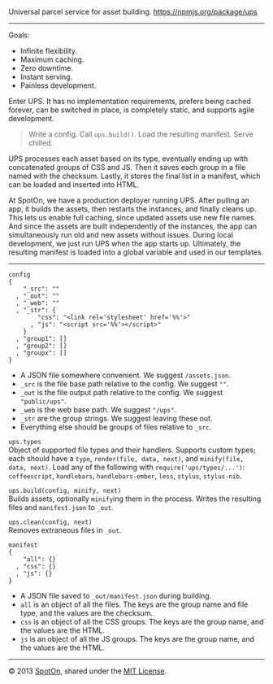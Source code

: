 Universal parcel service for asset building. https://npmjs.org/package/ups

---

Goals:

* Infinite flexibility.
* Maximum caching.
* Zero downtime.
* Instant serving.
* Painless development.

Enter UPS. It has no implementation requirements, prefers being cached forever, can be switched in place, is completely static, and supports agile development.

> Write a config. Call `ups.build()`. Load the resulting manifest. Serve chilled.

UPS processes each asset based on its type, eventually ending up with concatenated groups of CSS and JS. Then it saves each group in a file named with the checksum. Lastly, it stores the final list in a manifest, which can be loaded and inserted into HTML.

At SpotOn, we have a production deployer running UPS. After pulling an app, it builds the assets, then restarts the instances, and finally cleans up. This lets us enable full caching, since updated assets use new file names. And since the assets are built independently of the instances, the app can simultaneously run old and new assets without issues. During local development, we just run UPS when the app starts up. Ultimately, the resulting manifest is loaded into a global variable and used in our templates.

---

    config
    {
        "_src": ""
      , "_out": ""
      , "_web": ""
      , "_str": {
            "css": "<link rel='stylesheet' href='%%'>"
          , "js": "<script src='%%'></script>"
        }
      , "group1": []
      , "group2": []
      , "groupx": []
    }

* A JSON file somewhere convenient. We suggest `/assets.json`.
* `_src` is the file base path relative to the config. We suggest `""`.
* `_out` is the file output path relative to the config. We suggest `"public/ups"`.
* `_web` is the web base path. We suggest `"/ups"`.
* `_str` are the group strings. We suggest leaving these out.
* Everything else should be groups of files relative to `_src`.

`ups.types`  
Object of supported file types and their handlers. Supports custom types; each should have a `type`, `render(file, data, next)`, and `minify(file, data, next)`. Load any of the following with `require('ups/types/...')`: `coffeescript`, `handlebars`, `handlebars-ember`, `less`, `stylus`, `stylus-nib`.

`ups.build(config, minify, next)`  
Builds assets, optionally `minify`ing them in the process. Writes the resulting files and `manifest.json` to `_out`.

`ups.clean(config, next)`  
Removes extraneous files in `_out`.

    manifest
    {
        "all": {}
      , "css": {}
      , "js": {}
    }

* A JSON file saved to `_out/manifest.json` during building.
* `all` is an object of all the files. The keys are the group name and file type, and the values are the checksum.
* `css` is an object of all the CSS groups. The keys are the group name, and the values are the HTML.
* `js` is an object of all the JS groups. The keys are the group name, and the values are the HTML.

---

© 2013 [SpotOn](https://spoton.it), shared under the [MIT License](http://www.opensource.org/licenses/MIT).